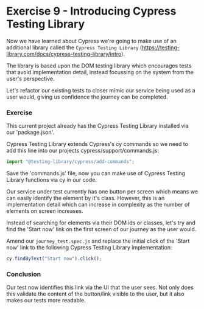 # Exercise 9 - Introducing Cypress Testing Library

Now we have learned about Cypress we're going to make use of an additional library called the `Cypress Testing Library` (https://testing-library.com/docs/cypress-testing-library/intro).

The library is based upon the DOM testing library which encourages tests that avoid implementation detail, instead focussing on the system from the user's perspective.

Let's refactor our existing tests to closer mimic our service being used as a user would, giving us confidence the journey can be completed.

### Exercise

This current project already has the Cypress Testing Library installed via our 'package.json'.

Cypress Testing Library extends Cypress's cy commands so we need to add this line into our projects cypress/support/commands.js:

```javascript
import "@testing-library/cypress/add-commands";
```

Save the 'commands.js' file, now you can make use of Cypress Testing Library functions via cy in our code.

Our service under test currently has one button per screen which means we can easily identify the element by it's class. However, this is an implementation detail which can increase in complexity as the number of elements on screen increases.

Instead of searching for elements via their DOM ids or classes, let's try and find the 'Start now' link on the first screen of our journey as the user would.

Amend our `journey_test.spec.js` and replace the initial click of the 'Start now' link to the following Cypress Testing Library implementation:

```javascript
cy.findByText("Start now").click();
```

### Conclusion

Our test now identifies this link via the UI that the user sees. Not only does this validate the content of the button/link visible to the user, but it also makes our tests more readable.
